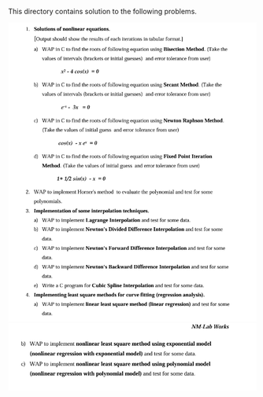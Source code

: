 This directory contains solution to the following problems.

![part 1a](part%201a.png)
![part 1b](part%201b.png)

